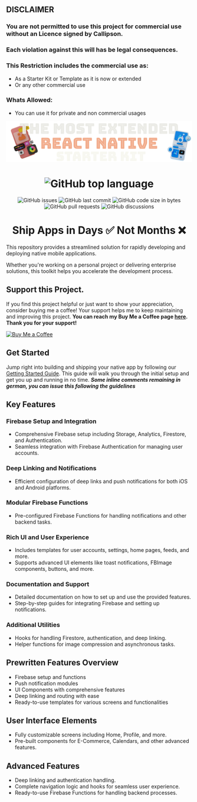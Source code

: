 
## DISCLAIMER
### You are not permitted to use this project for commercial use without an Licence signed by Callipson.
### Each violation against this will has be legal consequences.

### This Restriction includes the commercial use as:
- As a Starter Kit or Template as it is now or extended
- Or any other commercial use

### Whats Allowed:
- You can use it for private and non commercial usages  


<div align="center">
  
![Ship Native Apps Faster](.covers/extended-ship-native-cove.png)

# ![GitHub top language](https://img.shields.io/github/languages/top/calipsow/react-native-starter-kit)

![GitHub issues](https://img.shields.io/github/issues/calipsow/react-native-starter-kit)
![GitHub last commit](https://img.shields.io/github/last-commit/calipsow/react-native-starter-kit)
![GitHub code size in bytes](https://img.shields.io/github/languages/code-size/calipsow/react-native-starter-kit)
![GitHub pull requests](https://img.shields.io/github/issues-pr/calipsow/react-native-starter-kit)
![GitHub discussions](https://img.shields.io/github/discussions/calipsow/react-native-starter-kit)

# **Ship Apps in Days ✅ Not Months ❌**

</div>

This repository provides a streamlined solution for rapidly developing and deploying native mobile applications.

Whether you're working on a personal project or delivering enterprise solutions, this toolkit helps you accelerate the development process.

## Support this Project.

If you find this project helpful or just want to show your appreciation, consider buying me a coffee! Your support helps me to keep maintaining and improving this project. **You can reach my Buy Me a Coffee page [here](https://buymeacoffee.com/calipsow). Thank you for your support!**

[![Buy Me a Coffee](https://www.buymeacoffee.com/assets/img/custom_images/orange_img.png)](https://buymeacoffee.com/calipsow)

## Get Started

Jump right into building and shipping your native app by following our [Getting Started Guide](./documentations/Get_Started.md). This guide will walk you through the initial setup and get you up and running in no time.
**_Some inline comments remaining in german, you can issue this following the guidelines_**

## Key Features

### Firebase Setup and Integration

- Comprehensive Firebase setup including Storage, Analytics, Firestore, and Authentication.
- Seamless integration with Firebase Authentication for managing user accounts.

### Deep Linking and Notifications

- Efficient configuration of deep links and push notifications for both iOS and Android platforms.

### Modular Firebase Functions

- Pre-configured Firebase Functions for handling notifications and other backend tasks.

### Rich UI and User Experience

- Includes templates for user accounts, settings, home pages, feeds, and more.
- Supports advanced UI elements like toast notifications, FBImage components, buttons, and more.

### Documentation and Support

- Detailed documentation on how to set up and use the provided features.
- Step-by-step guides for integrating Firebase and setting up notifications.

### Additional Utilities

- Hooks for handling Firestore, authentication, and deep linking.
- Helper functions for image compression and asynchronous tasks.

## Prewritten Features Overview

- Firebase setup and functions
- Push notification modules
- UI Components with comprehensive features
- Deep linking and routing with ease
- Ready-to-use templates for various screens and functionalities

## User Interface Elements

- Fully customizable screens including Home, Profile, and more.
- Pre-built components for E-Commerce, Calendars, and other advanced features.

## Advanced Features

- Deep linking and authentication handling.
- Complete navigation logic and hooks for seamless user experience.
- Ready-to-use Firebase Functions for handling backend processes.
